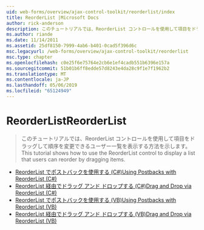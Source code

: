 ```yaml
---
uid: web-forms/overview/ajax-control-toolkit/reorderlist/index
title: ReorderList |Microsoft Docs
author: rick-anderson
description: このチュートリアルでは、ReorderList コントロールを使用して項目をドラッグして順序を変更できるユーザー一覧を表示する方法を示します。
ms.author: riande
ms.date: 11/14/2011
ms.assetid: 25df8150-7999-4ab6-b401-0cad5f396d6c
msc.legacyurl: /web-forms/overview/ajax-control-toolkit/reorderlist
msc.type: chapter
ms.openlocfilehash: c0e25f6e75764e2cb6e1ef4cadb551b6396e157a
ms.sourcegitcommit: 51b01b6ff8edde57d8243e4da28c9f1e7f1962b2
ms.translationtype: MT
ms.contentlocale: ja-JP
ms.lasthandoff: 05/06/2019
ms.locfileid: "65124949"
---
```

# <a name="reorderlist"></a><span data-ttu-id="78c4c-103">ReorderList</span><span class="sxs-lookup"><span data-stu-id="78c4c-103">ReorderList</span></span>

> <span data-ttu-id="78c4c-104">このチュートリアルでは、ReorderList コントロールを使用して項目をドラッグして順序を変更できるユーザー一覧を表示する方法を示します。</span><span class="sxs-lookup"><span data-stu-id="78c4c-104">This tutorial shows how to use the ReorderList control to display a list that users can reorder by dragging items.</span></span>

- [<span data-ttu-id="78c4c-105">ReorderList でポストバックを使用する (C#)</span><span class="sxs-lookup"><span data-stu-id="78c4c-105">Using Postbacks with ReorderList (C#)</span></span>](using-postbacks-with-reorderlist-cs.md)
- [<span data-ttu-id="78c4c-106">ReorderList 経由でドラッグ アンド ドロップする (C#)</span><span class="sxs-lookup"><span data-stu-id="78c4c-106">Drag and Drop via ReorderList (C#)</span></span>](drag-and-drop-via-reorderlist-cs.md)
- [<span data-ttu-id="78c4c-107">ReorderList でポストバックを使用する (VB)</span><span class="sxs-lookup"><span data-stu-id="78c4c-107">Using Postbacks with ReorderList (VB)</span></span>](using-postbacks-with-reorderlist-vb.md)
- [<span data-ttu-id="78c4c-108">ReorderList 経由でドラッグ アンド ドロップする (VB)</span><span class="sxs-lookup"><span data-stu-id="78c4c-108">Drag and Drop via ReorderList (VB)</span></span>](drag-and-drop-via-reorderlist-vb.md)
